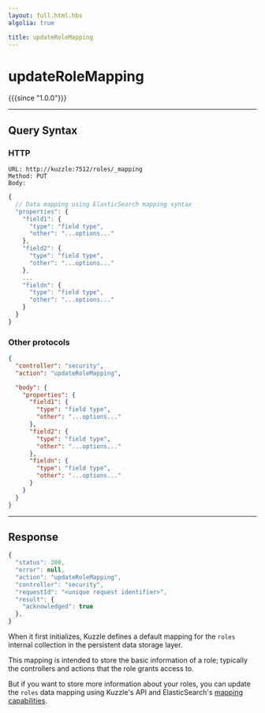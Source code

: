 ```yaml
---
layout: full.html.hbs
algolia: true

title: updateRoleMapping
---
```



# updateRoleMapping

{{{since "1.0.0"}}}



---

## Query Syntax

### HTTP

```http
URL: http://kuzzle:7512/roles/_mapping
Method: PUT  
Body:
```


```js
{
  // Data mapping using ElasticSearch mapping syntax
  "properties": {
    "field1": {
      "type": "field type",
      "other": "...options..."
    },
    "field2": {
      "type": "field type",
      "other": "...options..."
    },
    ...
    "fieldn": {
      "type": "field type",
      "other": "...options..."
    }
  }
}
```

### Other protocols

```json
{
  "controller": "security",
  "action": "updateRoleMapping",

  "body": {
    "properties": {
      "field1": {
        "type": "field type",
        "other": "...options..."
      },
      "field2": {
        "type": "field type",
        "other": "...options..."
      },
      "fieldn": {
        "type": "field type",
        "other": "...options..."
      }
    }
  }
}
```

---

## Response

```javascript
{
  "status": 200,                     
  "error": null,                     
  "action": "updateRoleMapping",
  "controller": "security",
  "requestId": "<unique request identifier>",
  "result": {
    "acknowledged": true
  },
}
```

When it first initializes, Kuzzle defines a default mapping for the `roles` internal collection in the persistent data storage layer.

This mapping is intended to store the basic information of a role; typically the controllers and actions that the role grants access to.

But if you want to store more information about your roles, you can update the `roles` data mapping using Kuzzle's API and
ElasticSearch's [mapping capabilities](https://www.elastic.co/guide/en/elasticsearch/reference/5.x/mapping.html).
